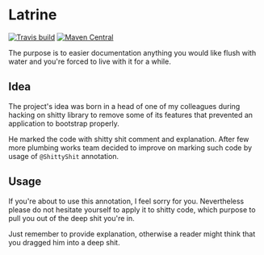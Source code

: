 # Latrine
[![Travis build](https://api.travis-ci.org/venth/latrine.svg?branch=master)](https://api.travis-ci.org/venth/latrine.svg?branch=master)
[![Maven Central](https://img.shields.io/maven-central/v/com.github.venth.tools/latrine.svg?style=plastic)]()

The purpose is to easier documentation anything you would like flush with water and you're forced to live with it for a while.

## Idea
The project's idea was born in a head of one of my colleagues during hacking on shitty library
to remove some of its features that prevented an application to bootstrap properly.

He marked the code with shitty shit comment and explanation. After few more plumbing works team
decided to improve on marking such code by usage of ```@ShittyShit``` annotation.

## Usage
If you're about to use this annotation, I feel sorry for you. Nevertheless please do not hesitate yourself to apply it to shitty code, which purpose to pull you out of the deep shit you're in.

Just remember to provide explanation, otherwise a reader might think that you dragged him into a deep shit.

